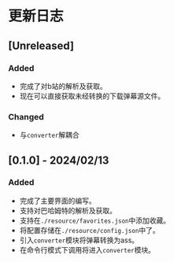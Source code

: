# 更新日志

## [Unreleased]

### Added
- 完成了对b站的解析及获取。
- 现在可以直接获取未经转换的下载弹幕源文件。

### Changed
- 与`converter`解耦合

## [0.1.0] - 2024/02/13

### Added
- 完成了主要界面的编写。
- 支持对巴哈姆特的解析及获取。
- 支持在`./resource/favorites.json`中添加收藏。
- 将配置存储在`./resource/config.json`中了。
- 引入`converter`模块将弹幕转换为ass。
- 在命令行模式下调用将进入`converter`模块。